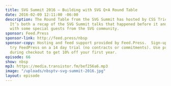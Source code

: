 ```yaml
---
title: SVG Summit 2016 — Building with SVG Q+A Round Table
date: 2016-02-09 12:11:00 -06:00
description: The Round Table from the SVG Summit has hosted by CSS Tricks’ Chris Coyier.
  It’s both a recap of the SVG Summit talks that happened before it and a Q+A panel
  with some special guests from the SVG community.
sponsor: Feed.Press
sponsor-link: http://feed.press/nbsp
sponsor-copy: Hosting and feed support provided by Feed.Press.  Sign-up today and
  try FeedPress on a 14 day trial (no contracts or commitments). Use promo code *nbsp*
  during checkout to get 10% off your first year.
episode: 66
show: nbsp
mp3: https://media.transistor.fm/bef256a6.mp3
image: "/uploads/nbsptv-svg-summit-2016.jpg"
layout: episode
---
```


